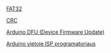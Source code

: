 [FAT32](https://github.com/blahlt/notes/wiki/FAT32)

[CRC](https://github.com/blahlt/notes/wiki/CRC)

[Arduino DFU (Device Firmware Update)](https://github.com/blahlt/notes/wiki/Arduino-DFU-%28Device-Firmware-Update%29)

[Arduino vietoje ISP programatoriaus](https://github.com/blahlt/notes/wiki/Arduino-vietoje-ISP-programatoriaus)
